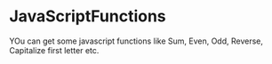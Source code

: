 # JavaScriptFunctions

YOu can get some javascript functions like Sum, Even, Odd, Reverse, Capitalize first letter etc.
